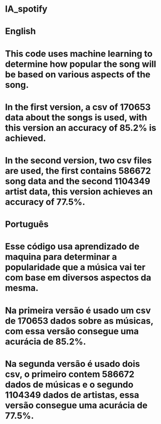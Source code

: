 # IA_spotify
# English
# This code uses machine learning to determine how popular the song will be based on various aspects of the song.
# In the first version, a csv of 170653 data about the songs is used, with this version an accuracy of 85.2% is achieved.
# In the second version, two csv files are used, the first contains 586672 song data and the second 1104349 artist data, this version achieves an accuracy of 77.5%.
# Português
# Esse código usa aprendizado de maquina para determinar a popularidade que a música vai ter com base em diversos aspectos da mesma.
# Na primeira versão é usado um csv de 170653 dados sobre as músicas, com essa versão consegue uma acurácia de 85.2%.
# Na segunda versão é usado dois csv, o primeiro contem 586672 dados de músicas e o segundo 1104349 dados de artistas, essa versão consegue uma acurácia de 77.5%.
